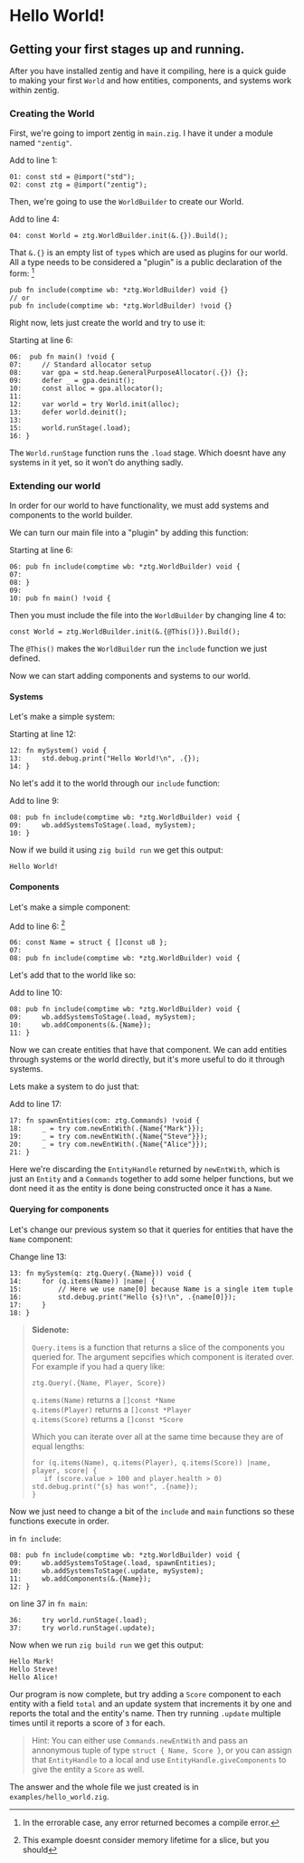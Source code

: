 # Hello World!
## Getting your first stages up and running.

After you have installed zentig and have it compiling, here is a quick guide to making your
first `World` and how entities, components, and systems work within zentig.

### Creating the World

First, we're going to import zentig in `main.zig`. I have it under a module named `"zentig"`.

Add to line 1:
```zig
01: const std = @import("std");
02: const ztg = @import("zentig");
```

Then, we're going to use the `WorldBuilder` to create our World.

Add to line 4:
```zig
04: const World = ztg.WorldBuilder.init(&.{}).Build();
```

That `&.{}` is an empty list of `type`s which are used as plugins for our world.
All a type needs to be considered a "plugin" is a public declaration of the form: [^1]
```zig
pub fn include(comptime wb: *ztg.WorldBuilder) void {}
// or
pub fn include(comptime wb: *ztg.WorldBuilder) !void {}
```

[^1]: In the errorable case, any error returned becomes a compile error.

Right now, lets just create the world and try to use it:

Starting at line 6:
```zig
06:  pub fn main() !void {
07:     // Standard allocator setup
08:     var gpa = std.heap.GeneralPurposeAllocator(.{}) {};
09:     defer _ = gpa.deinit();
10:     const alloc = gpa.allocator();
11:
12:     var world = try World.init(alloc);
13:     defer world.deinit();
13:
15:     world.runStage(.load);
16: }
```

The `World.runStage` function runs the `.load` stage. Which doesnt have any systems in it yet,
so it won't do anything sadly.

### Extending our world

In order for our world to have functionality, we must add systems and components to the world builder.

We can turn our main file into a "plugin" by adding this function:

Starting at line 6:

```zig
06: pub fn include(comptime wb: *ztg.WorldBuilder) void {
07: 
08: }
09:
10: pub fn main() !void {
```

Then you must include the file into the `WorldBuilder` by changing line 4 to:
```zig
const World = ztg.WorldBuilder.init(&.{@This()}).Build();
```

The `@This()` makes the `WorldBuilder` run the `include` function we just defined.

Now we can start adding components and systems to our world.

#### Systems

Let's make a simple system:

Starting at line 12:
```zig
12: fn mySystem() void {
13:     std.debug.print("Hello World!\n", .{});
14: }
```

No let's add it to the world through our `include` function:

Add to line 9:
```zig
08: pub fn include(comptime wb: *ztg.WorldBuilder) void {
09:     wb.addSystemsToStage(.load, mySystem);
10: }
```

Now if we build it using `zig build run` we get this output:
```
Hello World!
```

#### Components

Let's make a simple component:

Add to line 6: [^2]
```zig
06: const Name = struct { []const u8 };
07: 
08: pub fn include(comptime wb: *ztg.WorldBuilder) void {
```

[^2]: This example doesnt consider memory lifetime for a slice, but you should

Let's add that to the world like so:

Add to line 10:
```zig
08: pub fn include(comptime wb: *ztg.WorldBuilder) void {
09:     wb.addSystemsToStage(.load, mySystem);
10:     wb.addComponents(&.{Name});
11: }
```

Now we can create entities that have that component. We can add entities through systems or 
the world directly, but it's more useful to do it through systems.

Lets make a system to do just that:

Add to line 17:
```zig
17: fn spawnEntities(com: ztg.Commands) !void {
18:     _ = try com.newEntWith(.{Name{"Mark"}});
19:     _ = try com.newEntWith(.{Name{"Steve"}});
20:     _ = try com.newEntWith(.{Name{"Alice"}});
21: }
```

Here we're discarding the `EntityHandle` returned by `newEntWith`, which is just an `Entity` and a `Commands`
together to add some helper functions, but we dont need it as the entity is done being constructed once
it has a `Name`.

#### Querying for components

Let's change our previous system so that it queries for entities that have the `Name` component:

Change line 13:
```zig
13: fn mySystem(q: ztg.Query(.{Name})) void {
14:     for (q.items(Name)) |name| {
15:         // Here we use name[0] because Name is a single item tuple
16:         std.debug.print("Hello {s}!\n", .{name[0]});
17:     }
18: }
```
>__Sidenote:__
>
>`Query.items` is a function that returns a slice of the components you queried for.
>The argument sepcifies which component is iterated over. For example if you had a query like:
>```zig
>ztg.Query(.{Name, Player, Score})
>```
>`q.items(Name)` returns a `[]const *Name`<br>
>`q.items(Player)` returns a `[]const *Player`<br>
>`q.items(Score)` returns a `[]const *Score`<br>
>
>Which you can iterate over all at the same time because they are of equal lengths:
>```zig
>for (q.items(Name), q.items(Player), q.items(Score)) |name, player, score| {
>    if (score.value > 100 and player.health > 0) std.debug.print("{s} has won!", .{name});
>}
>```

Now we just need to change a bit of the `include` and `main` functions so these functions execute
in order.

in `fn include`:
```zig
08: pub fn include(comptime wb: *ztg.WorldBuilder) void {
09:     wb.addSystemsToStage(.load, spawnEntities);
10:     wb.addSystemsToStage(.update, mySystem);
11:     wb.addComponents(&.{Name});
12: }
```

on line 37 in `fn main`:
```zig
36:     try world.runStage(.load);
37:     try world.runStage(.update);
```

Now when we run `zig build run` we get this output:
```
Hello Mark!
Hello Steve!
Hello Alice!
```

Our program is now complete, but try adding a `Score` component to each entity with a field `total` and an update system
that increments it by one and reports the total and the entity's name.
Then try running `.update` multiple times until it reports a score of `3` for each.

> Hint: You can either use `Commands.newEntWith` and pass an annonymous tuple of type `struct { Name, Score }`, or
> you can assign that `EntityHandle` to a local and use `EntityHandle.giveComponents` to give the entity a `Score` as well.

The answer and the whole file we just created is in `examples/hello_world.zig`.

